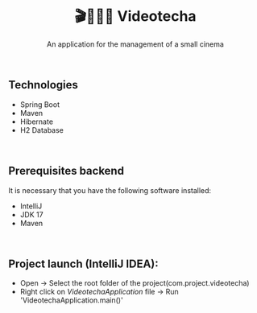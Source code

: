 <h1 align="center"><b>🎬💁🏽‍♂️ Videotecha</b></h1>
<p align="center">
An application for the management of a small cinema
</p>
<br>
<h2>Technologies</h2>
<ul>
  <li>Spring Boot</li>
  <li>Maven</li>
  <li>Hibernate</li>
  <li>H2 Database</li>
</ul>
<br>
<h2>Prerequisites backend</h2>
It is necessary that you have the following software installed:
<ul>
  <li>IntelliJ</li>
  <li>JDK 17</li>
  <li>Maven</li>
</ul>
<br>
<h2>Project launch (IntelliJ IDEA):</h2>
<ul>
  <li>Open -> Select the root folder of the project(com.project.videotecha)</li>
  <li>Right click on <i>VideotechaApplication</i> file -> Run 'VideotechaApplication.main()'</li>
</ul>
<br>
